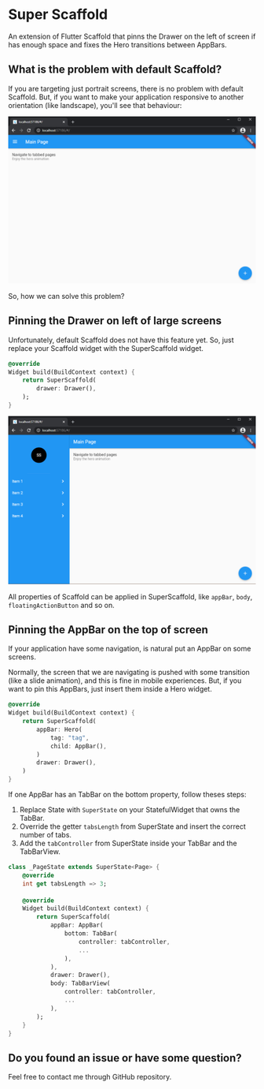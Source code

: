 # Super Scaffold

An extension of Flutter Scaffold that pinns the Drawer on the left of screen if has enough space and fixes the Hero transitions between AppBars.

## What is the problem with default Scaffold?

If you are targeting just portrait screens, there is no problem with default Scaffold. But, if you want to make your application responsive to another orientation (like landscape), you'll see that behaviour:

![Flutter Scaffold Landscape](/assets/README/flutter_scaffold_landscape.png?raw=true)

So, how we can solve this problem?

## Pinning the Drawer on left of large screens

Unfortunately, default Scaffold does not have this feature yet. So, just replace your Scaffold widget with the SuperScaffold widget.

```dart
@override
Widget build(BuildContext context) {
    return SuperScaffold(
        drawer: Drawer(),
    );
}
```

![Flutter Scaffold Landscape](/assets/README/super_scaffold_landscape.png?raw=true)

All properties of Scaffold can be applied in SuperScaffold, like `appBar`, `body`, `floatingActionButton` and so on.

## Pinning the AppBar on the top of screen

If your application have some navigation, is natural put an AppBar on some screens.

Normally, the screen that we are navigating is pushed with some transition (like a slide animation), and this is fine in mobile experiences. But, if you want to pin this AppBars, just insert them inside a Hero widget.

```dart
@override
Widget build(BuildContext context) {
    return SuperScaffold(
        appBar: Hero(
            tag: "tag",
            child: AppBar(),
        )
        drawer: Drawer(),
    )
}
```

If one AppBar has an TabBar on the bottom property, follow theses steps:

1. Replace State with `SuperState` on your StatefulWidget that owns the TabBar.
2. Override the getter `tabsLength` from SuperState and insert the correct number of tabs.
3. Add the `tabController` from SuperState inside your TabBar and the TabBarView.

```dart
class _PageState extends SuperState<Page> {
    @override
    int get tabsLength => 3;

    @override
    Widget build(BuildContext context) {
        return SuperScaffold(
            appBar: AppBar(
                bottom: TabBar(
                    controller: tabController,
                    ...
                ),
            ),
            drawer: Drawer(),
            body: TabBarView(
                controller: tabController,
                ...
            ),
        );
    }
}
```

## Do you found an issue or have some question?

Feel free to contact me through GitHub repository.